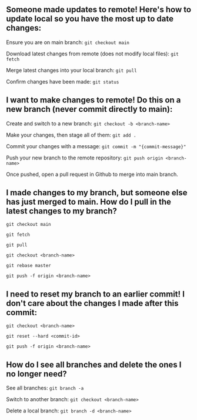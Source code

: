 ## Someone made updates to remote! Here's how to update local so you have the most up to date changes:

Ensure you are on main branch:
`git checkout main`

Download latest changes from remote (does not modify local files):
`git fetch`

Merge latest changes into your local branch:
`git pull`

Confirm changes have been made:
`git status`


## I want to make changes to remote! Do this on a new branch (never commit directly to main):

Create and switch to a new branch:
`git checkout -b <branch-name>`

Make your changes, then stage all of them:
`git add .`

Commit your changes with a message:
`git commit -m "{commit-message}"`

Push your new branch to the remote repository:
`git push origin <branch-name>`

Once pushed, open a pull request in Github to merge <branch-name> into main branch.

## I made changes to my branch, but someone else has just merged to main. How do I pull in the latest changes to my branch?

`git checkout main`

`git fetch`

`git pull`

`git checkout <branch-name>`

`git rebase master`

`git push -f origin <branch-name>`

## I need to reset my branch to an earlier commit! I don't care about the changes I made after this commit:

`git checkout <branch-name>`

`git reset --hard <commit-id>`

`git push -f origin <branch-name>`

## How do I see all branches and delete the ones I no longer need?

See all branches:
`git branch -a`

Switch to another branch:
`git checkout <branch-name>`

Delete a local branch:
`git branch -d <branch-name>`
